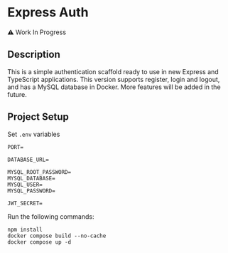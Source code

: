# Express Auth

⚠️ Work In Progress

## Description
This is a simple authentication scaffold ready to use in new Express and TypeScript applications. This version supports register, login and logout, and has a MySQL database in Docker. More features will be added in the future.

## Project Setup
Set `.env` variables
```dotenv
PORT=

DATABASE_URL=

MYSQL_ROOT_PASSWORD=
MYSQL_DATABASE=
MYSQL_USER=
MYSQL_PASSWORD=

JWT_SECRET=
```

Run the following commands:
```shell
npm install
docker compose build --no-cache
docker compose up -d
```


